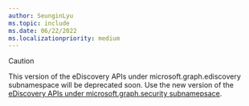 ```yaml
---
author: SeunginLyu
ms.topic: include
ms.date: 06/22/2022
ms.localizationpriority: medium
---
```


<!-- markdownlint-disable MD041-->

> [!CAUTION]
> This version of the eDiscovery APIs under microsoft.graph.ediscovery subnamespace will be deprecated soon.
> Use the new version of the [eDiscovery APIs under microsoft.graph.security subnamepsace](https://docs.microsoft.com/en-us/graph/api/resources/security-api-overview?view=graph-rest-beta#ediscovery-preview).